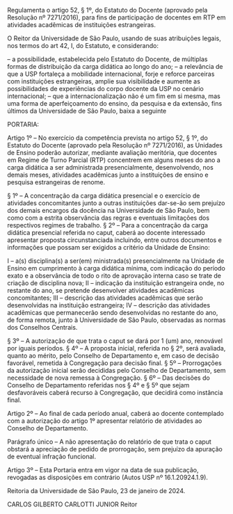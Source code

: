 Regulamenta o artigo 52, § 1º, do Estatuto do Docente (aprovado pela Resolução nº 7271/2016), para fins de participação de docentes em RTP em atividades acadêmicas de instituições estrangeiras.

O Reitor da Universidade de São Paulo, usando de suas atribuições legais, nos termos do art 42, I, do Estatuto, e considerando:

– a possibilidade, estabelecida pelo Estatuto do Docente, de múltiplas formas de distribuição da carga didática ao longo do ano;
– a relevância de que a USP fortaleça a mobilidade internacional, forje e reforce parceiras com instituições estrangeiras, amplie sua visibilidade e aumente as possibilidades de experiências do corpo docente da USP no cenário internacional;
– que a internacionalização não é um fim em si mesma, mas uma forma de aperfeiçoamento do ensino, da pesquisa e da extensão, fins últimos da Universidade de São Paulo, baixa a seguinte

PORTARIA:

Artigo 1º – No exercício da competência prevista no artigo 52, § 1º, do Estatuto do Docente (aprovado pela Resolução nº 7271/2016), as Unidades de Ensino poderão autorizar, mediante avaliação meritória, que docentes em Regime de Turno Parcial (RTP) concentrem em alguns meses do ano a carga didática a ser administrada presencialmente, desenvolvendo, nos demais meses, atividades acadêmicas junto a instituições de ensino e pesquisa estrangeiras de renome.

§ 1º – A concentração da carga didática presencial e o exercício de atividades concomitantes junto a outras instituições dar-se-ão sem prejuízo dos demais encargos da docência na Universidade de São Paulo, bem como com a estrita observância das regras e eventuais limitações dos respectivos regimes de trabalho.
§ 2º – Para a concentração da carga didática presencial referida no caput, caberá ao docente interessado apresentar proposta circunstanciada incluindo, entre outros documentos e informações que possam ser exigidos a critério da Unidade de Ensino:

I – a(s) disciplina(s) a ser(em) ministrada(s) presencialmente na Unidade de Ensino em cumprimento à carga didática mínima, com indicação do período exato e a observância de todo o rito de aprovação interna caso se trate de criação de disciplina nova;
II – indicação da instituição estrangeira onde, no restante do ano, se pretende desenvolver atividades acadêmicas concomitantes;
III – descrição das atividades acadêmicas que serão desenvolvidas na instituição estrangeira;
IV – descrição das atividades acadêmicas que permanecerão sendo desenvolvidas no restante do ano, de forma remota, junto à Universidade de São Paulo, observadas as normas dos Conselhos Centrais.

§ 3º – A autorização de que trata o caput se dará por 1 (um) ano, renovável por iguais períodos.
§ 4º – A proposta inicial, referida no § 2º, será avaliada, quanto ao mérito, pelo Conselho de Departamento e, em caso de decisão favorável, remetida à Congregação para decisão final.
§ 5º – Prorrogações da autorização inicial serão decididas pelo Conselho de Departamento, sem necessidade de nova remessa à Congregação.
§ 6º – Das decisões do Conselho de Departamento referidas nos § 4º e § 5º que sejam desfavoráveis caberá recurso à Congregação, que decidirá como instância final.

Artigo 2º – Ao final de cada período anual, caberá ao docente contemplado com a autorização do artigo 1º apresentar relatório de atividades ao Conselho de Departamento.

Parágrafo único – A não apresentação do relatório de que trata o caput obstará a apreciação de pedido de prorrogação, sem prejuízo da apuração de eventual infração funcional.

Artigo 3º – Esta Portaria entra em vigor na data de sua publicação, revogadas as disposições em contrário (Autos USP nº 16.1.20924.1.9).

Reitoria da Universidade de São Paulo, 23 de janeiro de 2024.

CARLOS GILBERTO CARLOTTI JUNIOR
Reitor